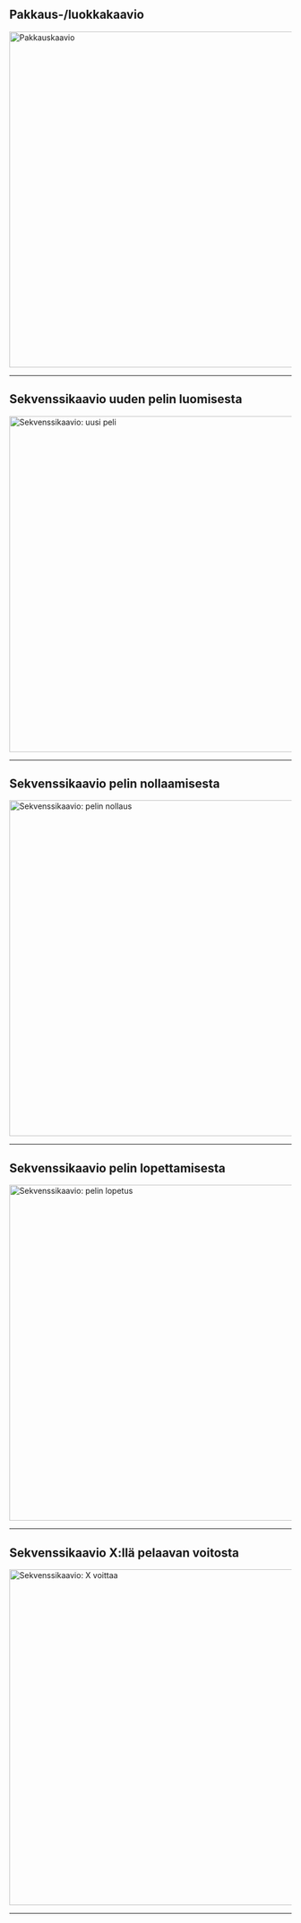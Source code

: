## Pakkaus-/luokkakaavio

<img src="https://user-images.githubusercontent.com/46410240/80072988-ae376d00-854f-11ea-8bec-e7581f3d8762.png" alt="Pakkauskaavio" width="600" >

***

## Sekvenssikaavio uuden pelin luomisesta

<img src="https://user-images.githubusercontent.com/46410240/79480345-a3904b80-8016-11ea-977a-9708009ecd2d.png" alt="Sekvenssikaavio: uusi peli" width="600" >

***

## Sekvenssikaavio pelin nollaamisesta

<img src="https://user-images.githubusercontent.com/46410240/79480392-b0ad3a80-8016-11ea-8c05-b681ff4e345a.png" alt="Sekvenssikaavio: pelin nollaus" width="600" >

***

## Sekvenssikaavio pelin lopettamisesta

<img src="https://user-images.githubusercontent.com/46410240/79480450-bf93ed00-8016-11ea-80d8-4c5b3450eff1.png" alt="Sekvenssikaavio: pelin lopetus" width="600" >

***

## Sekvenssikaavio X:llä pelaavan voitosta

<img src="https://user-images.githubusercontent.com/46410240/79480478-cb7faf00-8016-11ea-9879-b463f7fb2491.png" alt="Sekvenssikaavio: X voittaa" width="600" >

***


